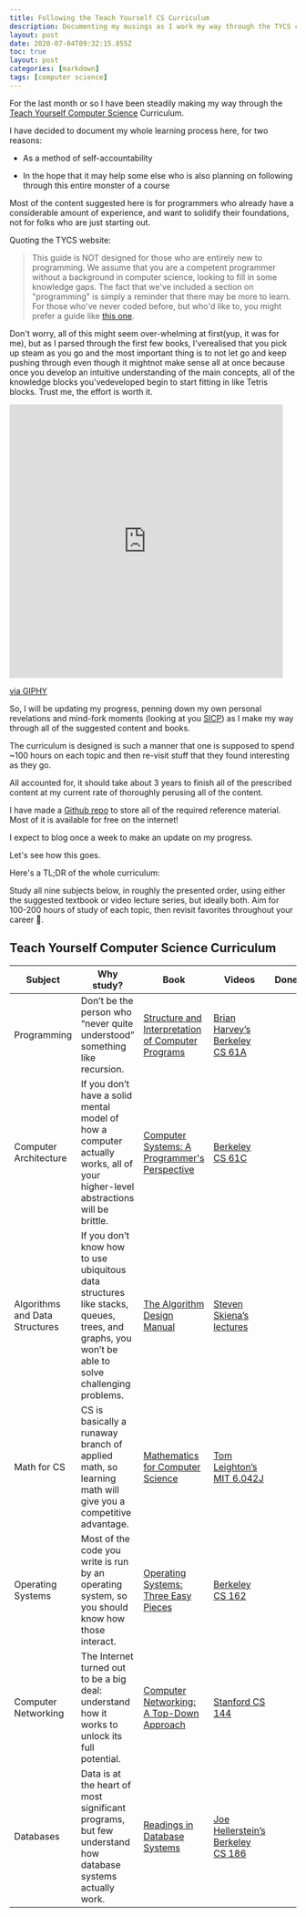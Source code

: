 ```yaml
---
title: Following the Teach Yourself CS Curriculum
description: Documenting my musings as I work my way through the TYCS curriculum
layout: post
date: 2020-07-04T09:32:15.855Z
toc: true
layout: post
categories: [markdown]
tags: [computer science]
---
```

For the last month or so I have been steadily making my way through the [Teach Yourself Computer Science](https://teachyourselfcs.com) Curriculum.

I have decided to document my whole learning process here, for two reasons:

- As a method of self-accountability

- In the hope that it may help some else who is also planning on following through this entire monster of a course

Most of the content suggested here is for programmers who already have a considerable amount of experience, and want to solidify their foundations, not for folks who are just starting out.

Quoting the TYCS website:

> This guide is NOT designed for those who are entirely new to programming. We assume that you are a competent programmer without a background in computer science, looking to fill in some knowledge gaps. The fact that we've included a section on "programming" is simply a reminder that there may be more to learn. For those who've never coded before, but who'd like to, you might prefer a guide like [this one](https://www.reddit.com/r/learnprogramming/wiki/faq#wiki_getting_started).

Don't worry, all of this might seem over-whelming at first(yup, it was for me), but as I parsed through the first few books, I'verealised that you pick up steam as you go and the most important thing is to not let go and keep pushing through even though it mightnot make sense all at once because once you develop an intuitive understanding of the main concepts, all of the knowledge blocks you'vedeveloped begin to start fitting in like Tetris blocks. Trust me, the effort is worth it.

<iframe src="https://giphy.com/embed/f7STAwvEml1eIf0FEq" width="480" height="480" frameBorder="0" class="giphy-embed" allowFullScreen></iframe><p><a href="https://giphy.com/gifs/tetris-denyse-mitterhofer-dmitterhofer-f7STAwvEml1eIf0FEq">via GIPHY</a></p>

So, I will be updating my progress, penning down my own personal revelations and mind-fork moments (looking at you [SICP](https://mitpress.mit.edu/sites/default/files/sicp/full-text/book/book.html)) as I make my way through all of the suggested content and books.

The curriculum is designed is such a manner that one is supposed to spend ~100 hours on each topic and then re-visit stuff that they found interesting as they go.

All accounted for, it should take about 3 years to finish all of the prescribed content at my current rate of thoroughly perusing all of the content.

I have made a [Github repo](https://github.com/kprohith/teach-yourself-cs) to store all of the required reference material. Most of it is available for free on the internet!

I expect to blog once a week to make an update on my progress.

Let's see how this goes.

Here's a TL;DR of the whole curriculum:

<!--StartFragment-->

Study all nine subjects below, in roughly the presented order, using either the suggested textbook or video lecture series, but ideally both. Aim for 100-200 hours of study of each topic, then revisit favorites throughout your career 🚀.

<!--EndFragment-->

## Teach Yourself Computer Science Curriculum

| Subject                        | Why study?                                                                                                                                       | Book                                                                                                                            | Videos                                                                                                                                                                 | Done? |
| ------------------------------ | ------------------------------------------------------------------------------------------------------------------------------------------------ | ------------------------------------------------------------------------------------------------------------------------------- | ---------------------------------------------------------------------------------------------------------------------------------------------------------------------- | ----- |
| Programming                    | Don’t be the person who “never quite understood” something like recursion.                                                                       | [Structure and Interpretation of Computer Programs](https://mitpress.mit.edu/sites/default/files/sicp/full-text/book/book.html) | [Brian Harvey’s Berkeley CS 61A](https://archive.org/details/ucberkeley-webcast-PL3E89002AA9B9879E?sort=titleSorter)                                                   |       |
| Computer Architecture          | If you don’t have a solid mental model of how a computer actually works, all of your higher-level abstractions will be brittle.                  | [Computer Systems: A Programmer's Perspective](http://csapp.cs.cmu.edu/3e/home.html)                                            | [Berkeley CS 61C](http://inst.eecs.berkeley.edu/~cs61c/sp15/)                                                                                                          |       |
| Algorithms and Data Structures | If you don’t know how to use ubiquitous data structures like stacks, queues, trees, and graphs, you won’t be able to solve challenging problems. | [The Algorithm Design Manual](https://smile.amazon.com/Algorithm-Design-Manual-Steven-Skiena/dp/1848000693/)                    | [Steven Skiena’s lectures](https://www.youtube.com/watch?v=A2bFN3MyNDA&list=PLOtl7M3yp-DX32N0fVIyvn7ipWKNGmwpp)                                                        |       |
| Math for CS                    | CS is basically a runaway branch of applied math, so learning math will give you a competitive advantage.                                        | [Mathematics for Computer Science](https://courses.csail.mit.edu/6.042/spring17/mcs.pdf)                                        | [Tom Leighton’s MIT 6.042J](https://ocw.mit.edu/courses/electrical-engineering-and-computer-science/6-042j-mathematics-for-computer-science-fall-2010/video-lectures/) |       |
| Operating Systems              | Most of the code you write is run by an operating system, so you should know how those interact.                                                 | [Operating Systems: Three Easy Pieces](http://pages.cs.wisc.edu/~remzi/OSTEP/)                                                  | [Berkeley CS 162](https://www.youtube.com/playlist?list=PLRdybCcWDFzCag9A0h1m9QYaujD0xefgM)                                                                            |       |
| Computer Networking            | The Internet turned out to be a big deal: understand how it works to unlock its full potential.                                                  | [Computer Networking: A Top-Down Approach](https://smile.amazon.com/Computer-Networking-Top-Down-Approach-7th/dp/0133594149/)   | [Stanford CS 144](https://www.youtube.com/playlist?list=PLvFG2xYBrYAQCyz4Wx3NPoYJOFjvU7g2Z)                                                                            |       |
| Databases                      | Data is at the heart of most significant programs, but few understand how database systems actually work.                                        | [Readings in Database Systems](http://www.redbook.io/)                                                                          | [Joe Hellerstein’s Berkeley CS 186](https://www.youtube.com/user/CS186Berkeley/videos)                                                                                 |       |
